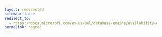 ```yaml
---
layout: redirected
sitemap: false
redirect_to:
  - https://docs.microsoft.com/en-us/sql/database-engine/availability-groups/windows/change-the-session-timeout-period-for-an-availability-replica-sql-server
permalink: /agrec
---
```

